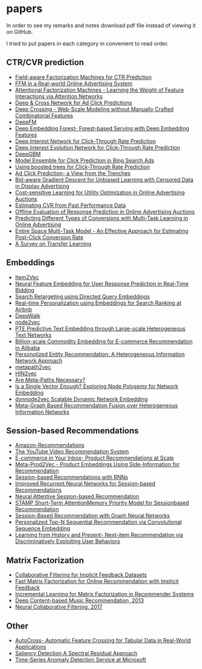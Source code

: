 # papers
In order to see my remarks and notes download pdf file instead of viewing it on GitHub.

I tried to put papers in each category in convenient to read order.

## CTR/CVR prediction
* [Field-aware Factorization Machines for CTR Prediction](https://github.com/ishugaepov/papers/blob/master/CTR%20CVR%20prediction/%5BFFM%5D%20Field-aware%20Factorization%20Machines%20for%20CTR%20Prediction%20(Criteo%202016).pdf)
* [FFM in a Real-world Online Advertising System](https://github.com/ishugaepov/papers/blob/master/CTR%20CVR%20prediction/FFM%20in%20a%20Real-world%20Online%20Advertising%20System%202.pdf)
* [Attentional Factorization Machines - Learning the Weight of Feature Interactions via Attention Networks](https://github.com/ishugaepov/papers/blob/master/CTR%20CVR%20prediction/%5BAFM%5D%20Attentional%20Factorization%20Machines%20-%20Learning%20the%20Weight%20of%20Feature%20Interactions%20via%20Attention%20Networks%20(ZJU%202017).pdf)
* [Deep & Cross Network for Ad Click Predictions](https://github.com/ishugaepov/papers/blob/master/CTR%20CVR%20prediction/Deep%20%26%20Cross%20Network%20for%20Ad%20Click%20Predictions.pdf)
* [Deep Crossing - Web-Scale Modeling without Manually Crafted Combinatorial Features](https://github.com/ishugaepov/papers/blob/master/CTR%20CVR%20prediction/%5BDeep%20Crossing%5D%20Deep%20Crossing%20-%20Web-Scale%20Modeling%20without%20Manually%20Crafted%20Combinatorial%20Features%20(Microsoft%202016).pdf)
* [DeepFM](https://github.com/ishugaepov/papers/blob/master/CTR%20CVR%20prediction/DeepFM.pdf)
* [Deep Embedding Forest- Forest-based Serving with Deep Embedding Features](https://github.com/ishugaepov/papers/blob/master/CTR%20CVR%20prediction/Deep%20Embedding%20Forest-%20Forest-based%20Serving%20with%20Deep%20Embedding%20Features.pdf)
* [Deep Interest Network for Click-Through Rate Prediction](https://github.com/ishugaepov/papers/blob/master/CTR%20CVR%20prediction/Deep%20Interest%20Network%20for%20Click-Through%20Rate%20Prediction.pdf)
* [Deep Interest Evolution Network for Click-Through Rate Prediction](https://github.com/ishugaepov/papers/blob/master/CTR%20CVR%20prediction/%5BDIEN%5D%20Deep%20Interest%20Evolution%20Network%20for%20Click-Through%20Rate%20Prediction%20(Alibaba%202019).pdf)
* [DeepGBM](https://github.com/ishugaepov/papers/blob/master/CTR%20CVR%20prediction/DeepGBM.pdf)
* [Model Ensemble for Click Prediction in Bing Search Ads](https://github.com/ishugaepov/papers/blob/master/CTR%20CVR%20prediction/Model%20Ensemble%20for%20Click%20Prediction%20in%20Bing%20Search%20Ads.pdf)
* [Using boosted trees for Click-Through Rate Prediction](https://github.com/ishugaepov/papers/blob/master/CTR%20CVR%20prediction/TrofimovKornetovaTopinskiy-2012-Usingboostedtreesforclick-throughratepredictionforsponsoredsearch.pdf)
* [Ad Click Prediction- a View from the Trenches](https://github.com/ishugaepov/papers/blob/master/CTR%20CVR%20prediction/Ad%20Click%20Prediction-%20a%20View%20from%20the%20Trenches%202.pdf)
* [Bid-aware Gradient Descent for Unbiased Learning with Censored Data in Display Advertising](https://github.com/ishugaepov/papers/blob/master/CTR%20CVR%20prediction/Bid-aware%20Gradient%20Descent%20for%20Unbiased%20Learning%20with%20Censored%20Data%20in%20Display%20Advertising%202.pdf)
* [Cost-sensitive Learning for Utility Optimization in Online Advertising Auctions](https://github.com/ishugaepov/papers/blob/master/CTR%20CVR%20prediction/Cost-sensitive%20Learning%20for%20Utility%20Optimization%20in%20Online%20Advertising%20Auctions.pdf)
* [Estimating CVR from Past Performance Data](https://github.com/ishugaepov/papers/blob/master/CTR%20CVR%20prediction/Estimating%20CVR%20from%20Past%20Performance%20Data.pdf)
* [Offline Evaluation of Response Prediction in Online Advertising Auctions](https://github.com/ishugaepov/papers/blob/master/CTR%20CVR%20prediction/Offline%20Evaluation%20of%20Response%20Prediction%20in%20Online%20Advertising%20Auctions.pdf)
* [Predicting Different Types of Conversions with Multi-Task Learning in Online Advertising](https://github.com/ishugaepov/papers/blob/master/CTR%20CVR%20prediction/Predicting%20Different%20Types%20of%20Conversions%20with%20Multi-Task%20Learning%20in%20Online%20Advertising%2C%20Camera%20Ready.pdf)
* [Entire Space Multi-Task Model - An Effective Approach for Estimating Post-Click Conversion Rate](https://github.com/ishugaepov/papers/blob/master/CTR%20CVR%20prediction/%5BESMM%5D%20Entire%20Space%20Multi-Task%20Model%20-%20An%20Effective%20Approach%20for%20Estimating%20Post-Click%20Conversion%20Rate%20(Alibaba%202018).pdf)
* [A Survey on Transfer Learning](https://github.com/ishugaepov/papers/blob/master/CTR%20CVR%20prediction/A%20Survey%20on%20Transfer%20Learning.pdf)

## Embeddings
* [Item2Vec](https://github.com/ishugaepov/papers/blob/master/Embeddings/Item2Vec.pdf)
* [Neural Feature Embedding for User Response Prediction in Real-Time Bidding](https://github.com/ishugaepov/papers/blob/master/Embeddings/Neural%20Feature%20Embedding%20for%20User%20Response%20Prediction%20in%20Real-Time%20Bidding.pdf)
* [Search Retargeting using Directed Query Embeddings](https://github.com/ishugaepov/papers/blob/master/Embeddings/Search%20Retargeting%20using%20Directed%20Query%20Embeddings.pdf)
* [Real-time Personalization using Embeddings for Search Ranking at Airbnb](https://github.com/ishugaepov/papers/blob/master/Embeddings/%5BAirbnb%20Embedding%5D%20Real-time%20Personalization%20using%20Embeddings%20for%20Search%20Ranking%20at%20Airbnb%20(Airbnb%202018).pdf)
* [DeepWalk](https://github.com/ishugaepov/papers/blob/master/Embeddings/DeepWalk.pdf)
* [node2vec](https://github.com/ishugaepov/papers/blob/master/Embeddings/node2vec-kdd16.pdf)
* [PTE Predictive Text Embedding through Large-scale Heterogeneous Text Networks](https://github.com/ishugaepov/papers/blob/master/Embeddings/PTE%20Predictive%20Text%20Embedding%20through%20Large-scale%20Heterogeneous%20Text%20Networks.pdf)
* [Billion-scale Commodity Embedding for E-commerce Recommendation in Alibaba](https://github.com/ishugaepov/papers/blob/master/Embeddings/%5BAlibaba%20Embedding%5D%20Billion-scale%20Commodity%20Embedding%20for%20E-commerce%20Recommendation%20in%20Alibaba%20(Alibaba%202018).pdf)
* [Personolized Entity Recommendation: A Heterogeneous Information Network Approach](https://github.com/ishugaepov/papers/blob/master/Embeddings/RecSysAHeterogeneousInformationNetworkApproach.pdf)
* [metapath2vec](https://github.com/ishugaepov/papers/blob/master/Embeddings/KDD17-dong-chawla-swami-metapath2vec.pdf)
* [HIN2vec](https://github.com/ishugaepov/papers/blob/master/Embeddings/2017.%20CIKM%20HIN2Vec.pdf)
* [Are Meta-Paths Necessary?](https://github.com/ishugaepov/papers/blob/master/Embeddings/Are%20Meta-Paths%20Necessary%3F.pdf)
* [Is a Single Vector Enough? Exploring Node Polysemy for Network Embedding](https://github.com/ishugaepov/papers/blob/master/Embeddings/Is%20a%20Single%20Vector%20Enough%3F%20Exploring%20Node%20Polysemy%20for%20Network%20Embedding.pdf)
* [dynnode2vec Scalable Dynamic Network Embedding](https://github.com/ishugaepov/papers/blob/master/Embeddings/dynnode2vec%20Scalable%20Dynamic%20Network%20Embedding.pdf)
* [Meta-Graph Based Recommendation Fusion over Heterogeneous Information Networks](https://github.com/ishugaepov/papers/blob/master/Embeddings/Meta-Graph%20Based%20Recommendation%20Fusion%20over%20Heterogeneous%20Information%20Networks.pdf)

## Session-based Recommendations
* [Amazon-Recommendations](https://github.com/ishugaepov/papers/blob/master/Session%20based%20Recommendations/Amazon-Recommendations.pdf)
* [The YouTube Video Recommendation System](https://github.com/ishugaepov/papers/blob/master/Session%20based%20Recommendations/The%20YouTube%20Video%20Recommendation%20System.pdf)
* [E-commerce in Your Inbox- Product Recommendations at Scale](https://github.com/ishugaepov/papers/blob/master/Session%20based%20Recommendations/E-commerce%20in%20Your%20Inbox-%20Product%20Recommendations%20at%20Scale.pdf)
* [Meta-Prod2Vec - Product Embeddings Using Side-Information for Recommendation](https://github.com/ishugaepov/papers/blob/master/Session%20based%20Recommendations/Meta-Prod2Vec%20-%20Product%20Embeddings%20Using%20Side-Information%20for%20Recommendation.pdf)
* [Session-based Recommendations with RNNs](https://github.com/ishugaepov/papers/blob/master/Session%20based%20Recommendations/SESSION-BASED%20RECOMMENDATIONS%20WITH%20RECURRENT%20NEURAL%20NETWORKS.pdf)
* [Improved Recurrent Neural Networks for Session-based Recommendations](https://github.com/ishugaepov/papers/blob/master/Session%20based%20Recommendations/Improved%20Recurrent%20Neural%20Networks%20for%20Session-based%20Recommendations.pdf)
* [Neural Attentive Session-based Recommendation](https://github.com/ishugaepov/papers/blob/master/Session%20based%20Recommendations/Neural%20Attentive%20Session-based%20Recommendation.pdf)
* [STAMP Short-Term AttentionMemory Priority Model for Sessionbased Recommendation](https://github.com/ishugaepov/papers/blob/master/Session%20based%20Recommendations/STAMP%20Short-Term%20AttentionMemory%20Priority%20Model%20for%20Sessionbased%20Recommendation.pdf)
* [Session-Based Recommendation with Graph Neural Networks](https://github.com/ishugaepov/papers/blob/master/Session%20based%20Recommendations/Session-Based%20Recommendation%20with%20Graph%20Neural%20Networks.pdf)
* [Personalized Top-N Sequential Recommendation via Convolutional Sequence Embedding](https://github.com/ishugaepov/papers/blob/master/Session%20based%20Recommendations/Personalized%20Top-N%20Sequential%20Recommendation%20via%20Convolutional%20Sequence%20Embedding%202.pdf)
* [Learning from History and Present- Next-item Recommendation via Discriminatively Exploiting User Behaviors](https://github.com/ishugaepov/papers/blob/master/Session%20based%20Recommendations/Learning%20from%20History%20and%20Present-%20Next-item%20Recommendation%20via%20Discriminatively%20Exploiting%20User%20Behaviors%202.pdf)

## Matrix Factorization
* [Collaborative Filtering for Implicit Feedback Datasets](https://github.com/ishugaepov/papers/blob/master/MF/Collaborative%20Filtering%20for%20Implicit%20Feedback%20Datasets.pdf)
* [Fast Matrix Factorization for Online Recommendation with Implicit Feedback](https://github.com/ishugaepov/papers/blob/master/MF/Fast%20Matrix%20Factorization%20for%20Online%20Recommendation%20with%20Implicit%20Feedback.pdf)
* [Incremental Learning for Matrix Factorization in Recommender Systems](https://github.com/ishugaepov/papers/blob/master/MF/Incremental%20Learning%20for%20Matrix%20Factorization%20in%20Recommender%20Systems.pdf)
* [Deep Content-based Music Recommendation, 2013](https://github.com/ishugaepov/papers/blob/master/Embeddings/deep-content-based-music-recommendation.pdf)
* [Neural Collaborative Filtering, 2017](https://github.com/ishugaepov/papers/blob/master/MF/Neural%20Collaborative%20Filtering.pdf)

## Other
* [AutoCross- Automatic Feature Crossing for Tabular Data in Real-World Applications](https://github.com/ishugaepov/papers/blob/master/Other/AutoCross-%20Automatic%20Feature%20Crossing%20for%20Tabular%20Data%20in%20Real-World%20Applications%202.pdf)
* [Saliency Detection A Spectral Residual Approach](https://github.com/ishugaepov/papers/blob/master/Other/Saliency%20Detection%20A%20Spectral%20Residual%20Approach.pdf)
* [Time-Series Anomaly Detection Service at Microsoft](https://github.com/ishugaepov/papers/blob/master/Other/Time-Series%20Anomaly%20Detection%20Service%20at%20Microsoft.pdf)

